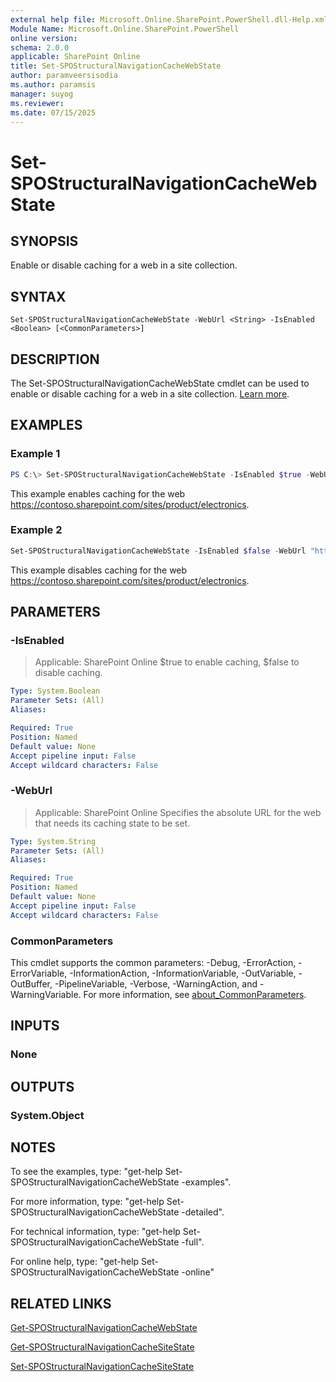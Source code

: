 ```yaml
---
external help file: Microsoft.Online.SharePoint.PowerShell.dll-Help.xml
Module Name: Microsoft.Online.SharePoint.PowerShell
online version:
schema: 2.0.0
applicable: SharePoint Online
title: Set-SPOStructuralNavigationCacheWebState
author: paramveersisodia
ms.author: paramsis
manager: suyog
ms.reviewer:
ms.date: 07/15/2025
---
```


# Set-SPOStructuralNavigationCacheWebState

## SYNOPSIS
Enable or disable caching for a web in a site collection.

## SYNTAX

```
Set-SPOStructuralNavigationCacheWebState -WebUrl <String> -IsEnabled <Boolean> [<CommonParameters>]
```

## DESCRIPTION
The Set-SPOStructuralNavigationCacheWebState cmdlet can be used to enable or disable caching for a web in a site collection. [Learn more](https://support.office.com/article/structural-navigation-and-performance-f163053f-8eca-4b9c-b973-36b395093b43).

## EXAMPLES

### Example 1
```powershell
PS C:\> Set-SPOStructuralNavigationCacheWebState -IsEnabled $true -WebUrl "https://contoso.sharepoint.com/sites/product/electronics"
```

This example enables caching for the web https://contoso.sharepoint.com/sites/product/electronics.

### Example 2
```powershell
Set-SPOStructuralNavigationCacheWebState -IsEnabled $false -WebUrl "https://contoso.sharepoint.com/sites/product/electronics"
```

This example disables caching for the web https://contoso.sharepoint.com/sites/product/electronics.
## PARAMETERS

### -IsEnabled

> Applicable: SharePoint Online
$true to enable caching, $false to disable caching.

```yaml
Type: System.Boolean
Parameter Sets: (All)
Aliases:

Required: True
Position: Named
Default value: None
Accept pipeline input: False
Accept wildcard characters: False
```

### -WebUrl

> Applicable: SharePoint Online
Specifies the absolute URL for the web that needs its caching state to be set.

```yaml
Type: System.String
Parameter Sets: (All)
Aliases:

Required: True
Position: Named
Default value: None
Accept pipeline input: False
Accept wildcard characters: False
```

### CommonParameters
This cmdlet supports the common parameters: -Debug, -ErrorAction, -ErrorVariable, -InformationAction, -InformationVariable, -OutVariable, -OutBuffer, -PipelineVariable, -Verbose, -WarningAction, and -WarningVariable. For more information, see [about_CommonParameters](https://go.microsoft.com/fwlink/?LinkID=113216).

## INPUTS

### None

## OUTPUTS

### System.Object

## NOTES

To see the examples, type: "get-help Set-SPOStructuralNavigationCacheWebState -examples".

For more information, type: "get-help Set-SPOStructuralNavigationCacheWebState -detailed".

For technical information, type: "get-help Set-SPOStructuralNavigationCacheWebState -full".

For online help, type: "get-help Set-SPOStructuralNavigationCacheWebState -online"

## RELATED LINKS
[Get-SPOStructuralNavigationCacheWebState](Get-SPOStructuralNavigationCacheWebState.md)

[Get-SPOStructuralNavigationCacheSiteState](Get-SPOStructuralNavigationCacheSiteState.md)

[Set-SPOStructuralNavigationCacheSiteState](Set-SPOStructuralNavigationCacheSiteState.md)
